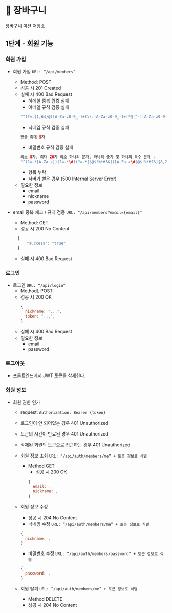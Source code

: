 # 🧺 장바구니

장바구니 미션 저장소

## 1단계 - 회원 기능

### 회원 가입

- 회원 가입 `URL: “/api/members”`
    - Method: POST
    - 성공 시 201 Created
    - 실패 시 400 Bad Request
        - 이메일 중복 검증 실패
        - 이메일 규칙 검증 실패
        ```java
        "^(?=.{1,64}@)[A-Za-z0-9_-]+(\\.[A-Za-z0-9_-]+)*@[^-][A-Za-z0-9-]+(\\.[A-Za-z0-9-]+)*(\\.[A-Za-z]{2,})$"
        ```
        - 닉네임 규칙 검증 실패
        ```java
        한글 최대 5자
        ```
        - 비밀번호 규칙 검증 실패
        ```java
        최소 8자, 최대 20자 최소 하나의 문자, 하나의 숫자 및 하나의 특수 문자 :
        "^(?=.*[A-Za-z])(?=.*\d)(?=.*[$@$!%*#?&])[A-Za-z\d$@$!%*#?&]{8,20}$"
        ```
        - 항목 누락
        - 서버가 뻗은 경우 (500 Internal Server Error)
    - 필요한 정보
        - email
        - nickname
        - password

- email 중복 체크 / 규칙 검증 `URL: “/api/members?email={email}”`
    - Method: GET
    - 성공 시 200 No Content
  ```javascript
    {
        "success": "true"
    }
  ```
    - 실패 시 400 Bad Request

### 로그인

- 로그인 `URL: “/api/login”`
    - MethodL POST
    - 성공 시 200 OK
      ```javascript
      {
        nickname: "...",
        token: "...",
      }
      ```
    - 실패 시 400 Bad Request
    - 필요한 정보
        - email
        - password

### 로그아웃

- 프론트엔드에서 JWT 토큰을 삭제한다.

### 회원 정보

- 회원 권한 인가
    - request: `Authorization: Bearer {token}`
    - 로그인이 안 되어있는 경우 401 Unauthorized
    - 토큰의 시간이 만료된 경우 401 Unauthorized
    - 삭제된 회원의 토큰으로 접근하는 경우 401 Unauthorized

    - 회원 정보 조회 `URL: “/api/auth/members/me” + 토큰 정보로 식별`
        - Method GET
            - 성공 시 200 OK
            ```javascript
            {
              email: ,
              nickname: ,
            }
            ```
    - 회원 정보 수정
        - 성공 시 204 No Content
        - 닉네임 수정 `URL: “/api/auth/members/me” + 토큰 정보로 식별`
        ```javascript
        {
          nickname: ,
        }
        ```
        - 비밀번호 수정 `URL: “/api/auth/members/password” + 토큰 정보로 식별`
        ```javascript
        {
          password: ,
        }
        ```
    - 회원 탈퇴 `URL: “/api/auth/members/me” + 토큰 정보로 식별`
        - Method DELETE
        - 성공 시 204 No Content
